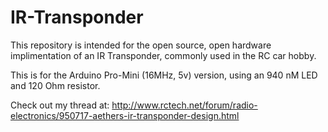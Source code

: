 # IR-Transponder


This repository is intended for the open source, open hardware implimentation of an IR Transponder, commonly used in the RC car hobby.

This is for the Arduino Pro-Mini (16MHz, 5v) version, using an 940 nM LED and 120 Ohm resistor.

Check out my thread at: http://www.rctech.net/forum/radio-electronics/950717-aethers-ir-transponder-design.html
